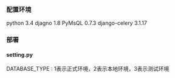 ### 配置环境
python 3.4
djagno 1.8
PyMsQL 0.7.3
django-celery 3.1.17

### 部署
#### setting.py
DATABASE_TYPE : 1表示正式环境，2表示本地环境，3表示测试环境